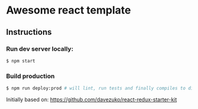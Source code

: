 # Awesome react template 

## Instructions

### Run dev server locally:

```bash
$ npm start
```

### Build production

```bash
$ npm run deploy:prod # will lint, run tests and finally compiles to dist/
```

Initially based on:
https://github.com/davezuko/react-redux-starter-kit

